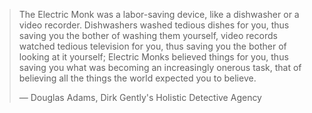 > The Electric Monk was a labor-saving device, like a dishwasher or a video recorder. Dishwashers washed tedious dishes for you, thus saving you the bother of washing them yourself, video records watched tedious television for you, thus saving you the bother of looking at it yourself; Electric Monks believed things for you, thus saving you what was becoming an increasingly onerous task, that of believing all the things the world expected you to believe.
>
> — Douglas Adams, Dirk Gently's Holistic Detective Agency

